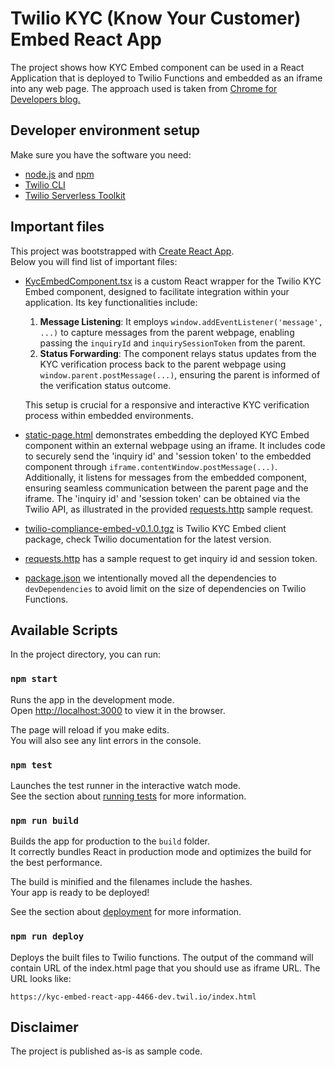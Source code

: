 # Twilio KYC (Know Your Customer) Embed React App

The project shows how KYC Embed component can be used in a React Application that is deployed to Twilio Functions and embedded as an iframe into any web page.
The approach used is taken from [Chrome for Developers blog.](https://developer.chrome.com/blog/embed-content/)

## Developer environment setup
Make sure you have the software you need:

- [node.js](https://nodejs.org/) and [npm](https://docs.npmjs.com/downloading-and-installing-node-js-and-npm)
- [Twilio CLI](https://www.twilio.com/docs/twilio-cli/quickstart)
- [Twilio Serverless Toolkit](https://www.twilio.com/docs/labs/serverless-toolkit)

## Important files

This project was bootstrapped with [Create React App](https://github.com/facebook/create-react-app).\
Below you will find list of important files:

- [KycEmbedComponent.tsx](src%2FKycEmbedComponent.tsx) is a custom React wrapper for the Twilio KYC Embed component, designed to facilitate integration within your application. Its key functionalities include:

  1. **Message Listening**: It employs `window.addEventListener('message', ...)` to capture messages from the parent webpage, enabling passing the `inquiryId` and `inquirySessionToken` from the parent.
  2. **Status Forwarding**: The component relays status updates from the KYC verification process back to the parent webpage using `window.parent.postMessage(...)`, ensuring the parent is informed of the verification status outcome.

  This setup is crucial for a responsive and interactive KYC verification process within embedded environments.

- [static-page.html](public%2Fstatic-page.html) demonstrates embedding the deployed KYC Embed component within an external webpage using an iframe.
It includes code to securely send the 'inquiry id' and 'session token' to the embedded component through `iframe.contentWindow.postMessage(...)`.
Additionally, it listens for messages from the embedded component, ensuring seamless communication between the parent page and the iframe.
The 'inquiry id' and 'session token' can be obtained via the Twilio API, as illustrated in the provided [requests.http](http%2Frequests.http) sample request. 

- [twilio-compliance-embed-v0.1.0.tgz](twilio-compliance-embed-v0.1.0.tgz) is Twilio KYC Embed client package, check Twilio documentation for the latest version.

- [requests.http](http%2Frequests.http) has a sample request to get inquiry id and session token.

- [package.json](package.json) we intentionally moved all the dependencies to `devDependencies` to avoid limit on the size of dependencies on Twilio Functions. 

## Available Scripts

In the project directory, you can run:

### `npm start`

Runs the app in the development mode.\
Open [http://localhost:3000](http://localhost:3000) to view it in the browser.

The page will reload if you make edits.\
You will also see any lint errors in the console.

### `npm test`

Launches the test runner in the interactive watch mode.\
See the section about [running tests](https://facebook.github.io/create-react-app/docs/running-tests) for more information.

### `npm run build`

Builds the app for production to the `build` folder.\
It correctly bundles React in production mode and optimizes the build for the best performance.

The build is minified and the filenames include the hashes.\
Your app is ready to be deployed!

See the section about [deployment](https://facebook.github.io/create-react-app/docs/deployment) for more information.

### `npm run deploy`

Deploys the built files to Twilio functions.
The output of the command will contain URL of the index.html page that you should use as iframe URL.
The URL looks like:
```
https://kyc-embed-react-app-4466-dev.twil.io/index.html
```

## Disclaimer
The project is published as-is as sample code.

